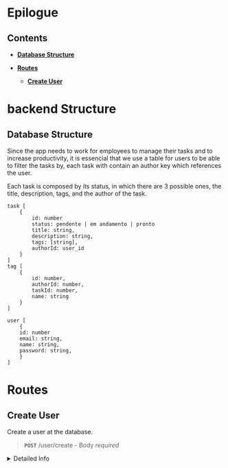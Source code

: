 # Epilogue

## Contents

 * **[Database Structure](#database-structure)**

 * **[Routes](#routes)**
    * **[Create User](#create-user)**


# backend Structure


## Database Structure
Since the app needs to work for employees to manage their tasks and to increase productivity, it is essencial that we use a table for users to be able to filter the tasks by, each task with contain an author key which references the user.

Each task is composed by its status, in which there are 3 possible ones, the title, description, tags, and the author of the task.

```
task [
    {
		id: number
        status: pendente | em andamento | pronto
        title: string,
        description: string,
        tags: [string],
        authorId: user_id
    }
]
tag [
    {
        id: number,
        authorId: number,
        taskId: number,
        name: string
    }
]

user [
    {
	id: number
    email: string,
    name: string,
    password: string,
    }
]
```

# Routes

**Create User**
----
Create a user at the database.
>  <strong>`POST`</strong> /user/create - Body <i>required</i>
<details close>
<summary>Detailed Info</summary>

* **URL**

  /users/create

* **Method:**

  `POST` Expects a body 
* **Body Params**
*Required:*

```json
{
    "email": "string",
    "name": "string",
    "password": "string"

}
```
* **Success Response:**

  * **Code:** 201 CREATED <br />
    **Content:** `{ message: 'User Created' }`
* **Error Response:**

  * **Code:** 401 UNAUTHORIZED <br />
    **Content:** `{ error: "The field [field] was not provided or was invalid" }`
  * **Code:** 409 CONFLICT <br />
  **Content:** `{ error: "The Email is already registered" }`

* **Sample body:**

  ```javascript
    {
        "email": "person@email.com,
        "name": "Active Person",
        "password": "123abc"
    }
  ```
<details/>
